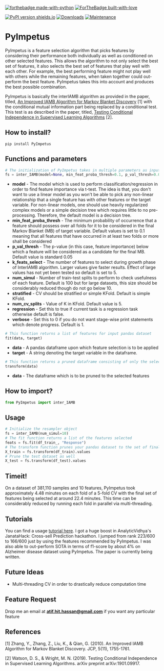 [![forthebadge made-with-python](http://ForTheBadge.com/images/badges/made-with-python.svg)](https://www.python.org/)
[![ForTheBadge built-with-love](http://ForTheBadge.com/images/badges/built-with-love.svg)](https://github.com/atif-hassan/)

[![PyPI version shields.io](https://img.shields.io/pypi/v/PyImpetus.svg)](https://pypi.python.org/pypi/PyImpetus/)
[![Downloads](https://pepy.tech/badge/PyImpetus)](https://pepy.tech/project/PyImpetus)
[![Maintenance](https://img.shields.io/badge/Maintained%3F-yes-green.svg)](https://github.com/atif-hassan/PyImpetus/commits/master)
# PyImpetus
PyImpetus is a feature selection algorithm that picks features by considering their performance both individually as well as conditioned on other selected features. This allows the algorithm to not only select the best set of features, it also selects the best set of features that play well with each other. For example, the best performing feature might not play well with others while the remaining features, when taken together could out-perform the best feature. PyImpetus takes this into account and produces the best possible combination.

PyImpetus is basically the interIAMB algorithm as provided in the paper, titled, [An Improved IAMB Algorithm for Markov Blanket Discovery](http://citeseerx.ist.psu.edu/viewdoc/download?doi=10.1.1.348.4667&rep=rep1&type=pdf#page=137) [1] with the conditional mutual information part being replaced by a conditional test. This test is as described in the paper, titled, [Testing Conditional Independence in Supervised Learning Algorithms](https://arxiv.org/abs/1901.09917) [2].

## How to install?
```pip install PyImpetus```

## Functions and parameters
```python
# The initialization of PyImpetus takes in multiple parameters as input
fs = inter_IAMB(model=None, min_feat_proba_thresh=0.1, p_val_thresh=0.05, k_feats_select=5, num_simul=100, stratified=False, num_cv_splits=5, regression=False, verbose=1)
```
- **model** - The model which is used to perform classification/regression in order to find feature importance via t-test. The idea is that, you don't want to use a linear model as you won't be able to pick any non-linear relationship that a single feature has with other features or the target variable. For non-linear models, one should use heavily regularized complex models or a simple decision tree which requires little to no pre-processing. Therefore, the default model is a decision tree.
- **min_feat_proba_thresh** - The minimum probability of occurrence that a feature should possess over all folds for it to be considered in the final Markov Blanket (MB) of target variable. Default values is set to 0.1 meaning that all features that have occurred in at least two folds or more shall be considered
- **p_val_thresh** - The p-value (in this case, feature importance) below which a feature will be considered as a candidate for the final MB. Default value is standard 0.05
- **k_feats_select** - The number of features to select during growth phase of InterIAMB algorithm. Larger values give faster results. Effect of large values has not yet been tested so default is set to 5.
- **num_simul** - Number of train-test splits to perform to check usefulness of each feature. Default is 100 but for large datasets, this size should be considerably reduced though do not go below 10.
- **stratified** - CV should be stratified or simple KFold. Default is simple KFold.
- **num_cv_splits** - Value of K in KFold. Default value is 5.
- **regression** - Set this to true if current task is a regression task otherwise default is false.
- **verbose** - Set this to 0 if you do not want stage-wise print statements which denote progress. Default is 1.

```python
# This function returns a list of features for input pandas dataset
fit(data, target)
```
- **data** - A pandas dataframe upon which feature selection is to be applied
- **target** - A string denoting the target variable in the dataframe.

```python
# This function returns a pruned dataframe consisting of only the selected features
transform(data)
```
- **data** - The dataframe which is to be pruned to the selected features

## How to import?
```python
from PyImpetus import inter_IAMB
```

## Usage
```python
# Initialize the resampler object
fs = inter_IAMB(num_simul=10)
# The fit function returns a list of the features selected
feats = fs.fit(df_train_, "Response")
# The transform function prunes your pandas dataset to the set of final features
X_train = fs.transform(df_train).values
# Prune the test dataset as well
X_test = fs.transform(df_test).values
```

## Timeit!
On a dataset of 381,110 samples and 10 features, PyImpetus took approximately 4.48 minutes on each fold of a 5-fold CV with the final set of features being selected at around 22.4 minutes. This time can be considerably reduced by running each fold in parallel via multi-threading.

## Tutorials
You can find a usage [tutorial here](https://github.com/atif-hassan/PyImpetus/blob/master/tutorials/Tutorial.ipynb). I got a huge boost in AnalyticVidhya's JanataHack: Cross-sell Prediction hackathon. I jumped from rank 223/600 to 166/600 just by using the features recommended by PyImpetus. I was also able to out-perform SOTA in terms of f1-score by about 4% on Alzheimer disease dataset using PyImpetus. The paper is currently being written.

## Future Ideas
- Multi-threading CV in order to drastically reduce computation time

## Feature Request
Drop me an email at **atif.hit.hassan@gmail.com** if you want any particular feature

## References
<a id="1">[1]</a> 
Zhang, Y., Zhang, Z., Liu, K., & Qian, G. (2010).
An Improved IAMB Algorithm for Markov Blanket Discovery.
JCP, 5(11), 1755-1761.

<a id="2">[2]</a>
Watson, D. S., & Wright, M. N. (2019).
Testing Conditional Independence in Supervised Learning Algorithms.
arXiv preprint arXiv:1901.09917.
